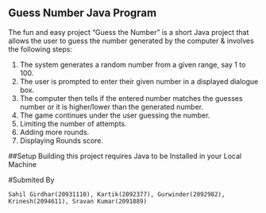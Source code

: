 ## Guess Number Java Program 

The fun and easy project “Guess the Number” is a short Java project that allows the user to guess the number generated by the computer & involves the following steps:
1.	The system generates a random number from a given range, say 1 to 100.
2.	The user is prompted to enter their given number in a displayed dialogue box.
3.	The computer then tells if the entered number matches the guesses number or it is higher/lower than the generated number.
4.	The game continues under the user guessing the number.
5.  Limiting the number of attempts.
6.  Adding more rounds.
7.	Displaying Rounds score.



##Setup
Building this project requires Java to be Installed in your Local Machine




#Submited By 

```Sahil Girdhar(20931110), Kartik(2092377), Gurwinder(2092982), Krinesh(2094611), Sravan Kumar(2091889)```
